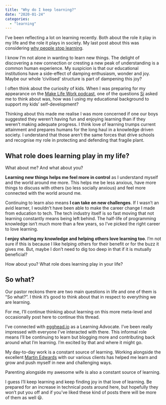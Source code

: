 ```yaml
---
title: "Why do I keep learning?"
date: "2020-01-24"
categories: 
  - "learning"
---
```


I’ve been reflecting a lot on learning recently. Both about the role it play in my life and the role it plays in society. My last post about this was considering [why people stop learning](/posts/why-do-people-stop-learning/).

I know I’m not alone in wanting to learn new things. The delight of discovering a new connection or cresting a new peak of understanding is a common human experience. My suspicion is that our educational institutions have a side-effect of damping enthusiasm, wonder and joy. Maybe our whole ‘civilised’ structure is part of dampening this joy?

I often think about the curiosity of kids. When I was preparing for my appearance on the [Make Life Work podcast](https://sijobling.com/podcast/), one of the questions [Si](https://twitter.com/si) asked me to think about was, how was I using my educational background to support my kids’ self-development?

Thinking about this made me realise I was more concerned if one our boys suggested they weren’t having fun and enjoying learning than if they weren’t making adequate progress. I think love of learning trumps current attainment and prepares humans for the long haul in a knowledge driven society. I understand that those aren’t the same forces that drive schools and recognise my role in protecting and defending that fragile plant.

## What role does learning play in my life?

What about me? And what about you?

**Learning new things helps me feel more in control** as I understand myself and the world around me more. This helps me be less anxious, have more things to discuss with others (so less socially anxious) and feel more connected with the world around me.

Continuing to learn also means **I can take on new challenges**. If I wasn’t an avid learner, I wouldn’t have been able to make the career change I made from education to tech. The tech industry itself is so fast moving that not learning constantly means being left behind. The half-life of programming knowledge isn’t much more than a few years, so I’ve picked the right career to love learning.

**I enjoy sharing my knowledge and helping others love learning too**. I’m not sure if this is because I like helping others for their benefit or for the buzz it gives me. But, maybe I don’t need to dig too deep in that if it is mutually beneficial?

How about you? What role does learning play in your life?

## So what?

Our pastor reckons there are two main questions in life and one of them is “So what?”. I think it’s good to think about that in respect to everything we are learning.

For me, I’ll continue thinking about learning on this more meta-level and occasionally post here to continue this thread.

I’ve connected with [egghead.io](https://www.egghead.io) as a Learning Advocate. I’ve been really impressed with everyone I’ve interacted with there. This informal role means I’ll be continuing to learn but blogging more and contributing back around what I’m learning. I’m excited by that and where it might go.

My day-to-day work is a constant source of learning. Working alongside the excellent [Martin Edwards](https://twitter.com/_martinedwards/) with our various clients has helped me learn and grow and push myself in new and challenging ways.

Parenting alongside my awesome wife is also a constant source of learning.

I guess I’ll keep learning and keep finding joy in that love of learning. Be prepared for an increase in technical posts around here, but hopefully they won’t put you off and if you’ve liked these kind of posts there will be more of them as well 😃.
